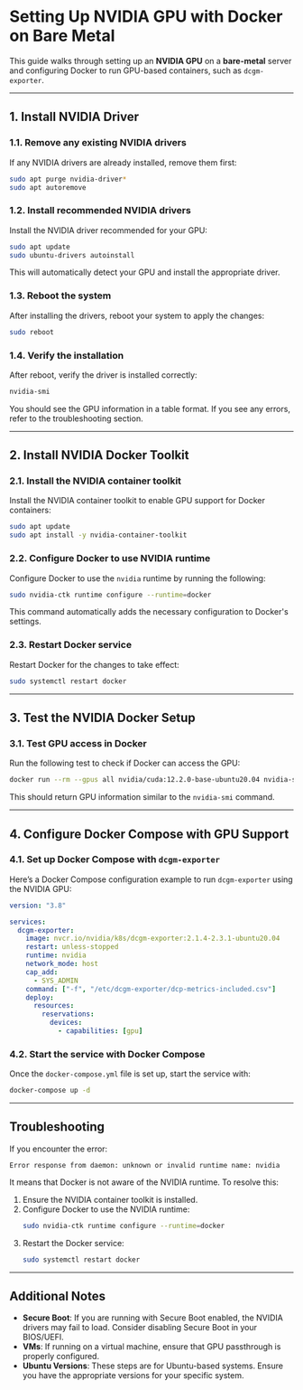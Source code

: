 
# Setting Up NVIDIA GPU with Docker on Bare Metal

This guide walks through setting up an **NVIDIA GPU** on a **bare-metal** server and configuring Docker to run GPU-based containers, such as `dcgm-exporter`.

---

## 1. **Install NVIDIA Driver**

### 1.1. **Remove any existing NVIDIA drivers**
If any NVIDIA drivers are already installed, remove them first:
```bash
sudo apt purge nvidia-driver*
sudo apt autoremove
```

### 1.2. **Install recommended NVIDIA drivers**
Install the NVIDIA driver recommended for your GPU:
```bash
sudo apt update
sudo ubuntu-drivers autoinstall
```
This will automatically detect your GPU and install the appropriate driver.

### 1.3. **Reboot the system**
After installing the drivers, reboot your system to apply the changes:
```bash
sudo reboot
```

### 1.4. **Verify the installation**
After reboot, verify the driver is installed correctly:
```bash
nvidia-smi
```
You should see the GPU information in a table format. If you see any errors, refer to the troubleshooting section.

---

## 2. **Install NVIDIA Docker Toolkit**

### 2.1. **Install the NVIDIA container toolkit**
Install the NVIDIA container toolkit to enable GPU support for Docker containers:
```bash
sudo apt update
sudo apt install -y nvidia-container-toolkit
```

### 2.2. **Configure Docker to use NVIDIA runtime**
Configure Docker to use the `nvidia` runtime by running the following:
```bash
sudo nvidia-ctk runtime configure --runtime=docker
```

This command automatically adds the necessary configuration to Docker's settings.

### 2.3. **Restart Docker service**
Restart Docker for the changes to take effect:
```bash
sudo systemctl restart docker
```

---

## 3. **Test the NVIDIA Docker Setup**

### 3.1. **Test GPU access in Docker**
Run the following test to check if Docker can access the GPU:
```bash
docker run --rm --gpus all nvidia/cuda:12.2.0-base-ubuntu20.04 nvidia-smi
```
This should return GPU information similar to the `nvidia-smi` command.

---

## 4. **Configure Docker Compose with GPU Support**

### 4.1. **Set up Docker Compose with `dcgm-exporter`**

Here’s a Docker Compose configuration example to run `dcgm-exporter` using the NVIDIA GPU:
```yaml
version: "3.8"

services:
  dcgm-exporter:
    image: nvcr.io/nvidia/k8s/dcgm-exporter:2.1.4-2.3.1-ubuntu20.04
    restart: unless-stopped
    runtime: nvidia
    network_mode: host
    cap_add:
      - SYS_ADMIN
    command: ["-f", "/etc/dcgm-exporter/dcp-metrics-included.csv"]
    deploy:
      resources:
        reservations:
          devices:
            - capabilities: [gpu]
```

### 4.2. **Start the service with Docker Compose**
Once the `docker-compose.yml` file is set up, start the service with:
```bash
docker-compose up -d
```

---

## Troubleshooting

If you encounter the error:
```
Error response from daemon: unknown or invalid runtime name: nvidia
```

It means that Docker is not aware of the NVIDIA runtime. To resolve this:

1. Ensure the NVIDIA container toolkit is installed.
2. Configure Docker to use the NVIDIA runtime:
   ```bash
   sudo nvidia-ctk runtime configure --runtime=docker
   ```
3. Restart the Docker service:
   ```bash
   sudo systemctl restart docker
   ```

---

## Additional Notes

- **Secure Boot**: If you are running with Secure Boot enabled, the NVIDIA drivers may fail to load. Consider disabling Secure Boot in your BIOS/UEFI.
- **VMs**: If running on a virtual machine, ensure that GPU passthrough is properly configured.
- **Ubuntu Versions**: These steps are for Ubuntu-based systems. Ensure you have the appropriate versions for your specific system.
